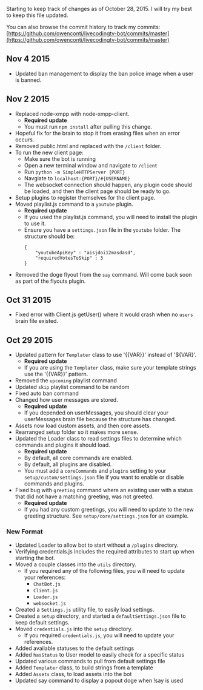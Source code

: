 Starting to keep track of changes as of October 28, 2015. I will try my best to keep this file updated.

You can also browse the commit history to track my commits: [https://github.com/owenconti/livecodingtv-bot/commits/master](https://github.com/owenconti/livecodingtv-bot/commits/master)

## Nov 4 2015
* Updated ban management to display the ban police image when a user is banned.

## Nov 2 2015
* Replaced node-xmpp with node-xmpp-client.
  * **Required update**
  * You must run `npm install` after pulling this change.
* Hopeful fix for the brain to stop it from erasing files when an error occurs.
* Removed public.html and replaced with the `/client` folder.
* To run the new client page:
  * Make sure the bot is running
  * Open a new terminal window and navigate to `/client`
  * Run `python -m SimpleHTTPServer {PORT}`
  * Navgiate to `localhost:{PORT}/#{USERNAME}`
  * The websocket connection should happen, any plugin code should be loaded, and then the client page should be ready to go.
* Setup plugins to register themselves for the client page.
* Moved playlist.js command to a `youtube` plugin.
  * **Required update**
  * If you used the playlist.js command, you will need to install the plugin to use it.
  * Ensure you have a `settings.json` file in the `youtube` folder. The structure should be:
	```
	{
		"youtubeApiKey" : "aisjdoi12masdasd",
		"requiredVotesToSkip" : 3
	}
	```
* Removed the doge flyout from the `say` command. Will come back soon as part of the flyouts plugin.

## Oct 31 2015
* Fixed error with Client.js getUser() where it would crash when no `users` brain file existed.

## Oct 29 2015
* Updated pattern for `Templater` class to use '{{VAR}}' instead of '${VAR}'.
  * **Required update**
  * If you are using the `Templater` class, make sure your template strings use the '{{VAR}}' pattern.
* Removed the `upcoming` playlist command
* Updated `skip` playlist command to be random
* Fixed auto ban command
* Changed how user messages are stored.
  * **Required update**
  * If you depended on userMessages, you should clear your userMessages brain file because the structure has changed.
* Assets now load custom assets, and then core assets.
* Rearranged setup folder so it makes more sense.
* Updated the Loader class to read settings files to determine which commands and plugins it should load.
  * **Required update**
  * By default, all core commands are enabled.
  * By default, all plugins are disabled.
  * You must add a `coreCommands` and `plugins` setting to your `setup/custom/settings.json` file if you want to enable or disable commands and plugins.
* Fixed bug with `greeting` command where an existing user with a status that did not have a matching greeting, was not greeted.
  * **Required update**
  * If you had any custom greetings, you will need to update to the new greeting structure. See `setup/core/settings.json` for an example.

### New Format

* Updated Loader to allow bot to start without a `/plugins` directory.
* Verifying credentials.js includes the required attributes to start up when starting the bot.
* Moved a couple classes into the `utils` directory.
  * If you required any of the following files, you will need to update your references:
    * `ChatBot.js`
	* `Client.js`
	* `Loader.js`
	* `websocket.js`
* Created a `Settings.js` utility file, to easily load settings.
* Created a `setup` directory, and started a `defaultSettings.json` file to keep default settings.
* Moved `credentials.js` into the `setup` directory.
  * If you required `credentials.js`, you will need to update your references.
* Added available statuses to the default settings
* Added `hasStatus` to User model to easily check for a specific status
* Updated various commands to pull from default settings file
* Added `Templater` class, to build strings from a template
* Added `Assets` class, to load assets into the bot
* Updated say command to display a popout doge when !say is used
